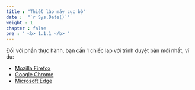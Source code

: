 ```yaml
---
title : "Thiết lập máy cục bộ"
date :  "`r Sys.Date()`" 
weight : 1 
chapter : false
pre : " <b> 1.1.1 </b> "
---
```


Đối với phần thực hành, bạn cần 1 chiếc lap với trình duyệt bản mới nhất, ví dụ:

- [Mozilla Firefox](https://www.mozilla.org/en-GB/firefox/new/)
- [Google Chrome](https://www.google.com/intl/en_uk/chrome/)
- [Microsoft Edge](https://www.microsoft.com/en-us/edge?ep=313&form=MA13M0&es=40)
